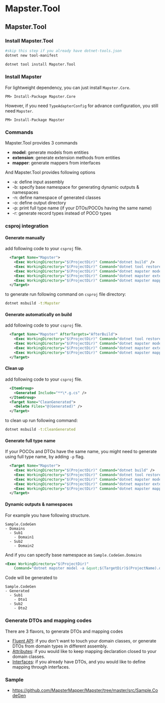 # Mapster.Tool

## Mapster.Tool

### Install Mapster.Tool
```bash
#skip this step if you already have dotnet-tools.json
dotnet new tool-manifest 

dotnet tool install Mapster.Tool
```

### Install Mapster
For lightweight dependency, you can just install `Mapster.Core`.
```
PM> Install-Package Mapster.Core
```

However, if you need `TypeAdapterConfig` for advance configuration, you still need `Mapster`.
```
PM> Install-Package Mapster
```

### Commands
Mapster.Tool provides 3 commands
- **model**: generate models from entities
- **extension**: generate extension methods from entities
- **mapper**: generate mappers from interfaces

And Mapster.Tool provides following options
- -a: define input assembly
- -b: specify base namespace for generating dynamic outputs & namespaces
- -n: define namespace of generated classes
- -o: define output directory
- -p: print full type name (if your DTOs/POCOs having the same name)
- -r: generate record types instead of POCO types

### csproj integration

#### Generate manually
add following code to your `csproj` file.
```xml
  <Target Name="Mapster">
    <Exec WorkingDirectory="$(ProjectDir)" Command="dotnet build" />
    <Exec WorkingDirectory="$(ProjectDir)" Command="dotnet tool restore" />
    <Exec WorkingDirectory="$(ProjectDir)" Command="dotnet mapster model -a &quot;$(TargetDir)$(ProjectName).dll&quot;" />
    <Exec WorkingDirectory="$(ProjectDir)" Command="dotnet mapster extension -a &quot;$(TargetDir)$(ProjectName).dll&quot;" />
    <Exec WorkingDirectory="$(ProjectDir)" Command="dotnet mapster mapper -a &quot;$(TargetDir)$(ProjectName).dll&quot;" />
  </Target>
```
to generate run following command on `csproj` file directory:
```bash
dotnet msbuild -t:Mapster
```

#### Generate automatically on build
add following code to your `csproj` file.
```xml
  <Target Name="Mapster" AfterTargets="AfterBuild">
    <Exec WorkingDirectory="$(ProjectDir)" Command="dotnet tool restore" />
    <Exec WorkingDirectory="$(ProjectDir)" Command="dotnet mapster model -a &quot;$(TargetDir)$(ProjectName).dll&quot;" />
    <Exec WorkingDirectory="$(ProjectDir)" Command="dotnet mapster extension -a &quot;$(TargetDir)$(ProjectName).dll&quot;" />
    <Exec WorkingDirectory="$(ProjectDir)" Command="dotnet mapster mapper -a &quot;$(TargetDir)$(ProjectName).dll&quot;" />
  </Target>
```

#### Clean up
add following code to your `csproj` file.
```xml
  <ItemGroup>
    <Generated Include="**\*.g.cs" />
  </ItemGroup>
  <Target Name="CleanGenerated">
    <Delete Files="@(Generated)" />
  </Target>
```
to clean up run following command:
```bash
dotnet msbuild -t:CleanGenerated
```

#### Generate full type name

If your POCOs and DTOs have the same name, you might need to generate using full type name, by adding `-p` flag.
```xml
  <Target Name="Mapster">
    <Exec WorkingDirectory="$(ProjectDir)" Command="dotnet build" />
    <Exec WorkingDirectory="$(ProjectDir)" Command="dotnet tool restore" />
    <Exec WorkingDirectory="$(ProjectDir)" Command="dotnet mapster model -a &quot;$(TargetDir)$(ProjectName).dll&quot; -p" />
    <Exec WorkingDirectory="$(ProjectDir)" Command="dotnet mapster extension -a &quot;$(TargetDir)$(ProjectName).dll&quot; -p" />
    <Exec WorkingDirectory="$(ProjectDir)" Command="dotnet mapster mapper -a &quot;$(TargetDir)$(ProjectName).dll&quot; -p" />
  </Target>
```

#### Dynamic outputs & namespaces
For example you have following structure.
```
Sample.CodeGen
- Domains
  - Sub1
    - Domain1
  - Sub2
    - Domain2
```

And if you can specify base namespace as `Sample.CodeGen.Domains`
```xml
<Exec WorkingDirectory="$(ProjectDir)" 
    Command="dotnet mapster model -a &quot;$(TargetDir)$(ProjectName).dll&quot; -n Sample.CodeGen.Generated -b Sample.CodeGen.Domains" />
```

Code will be generated to
```
Sample.CodeGen
- Generated
  - Sub1
    - Dto1
  - Sub2
    - Dto2
```



### Generate DTOs and mapping codes

There are 3 flavors, to generate DTOs and mapping codes
- [Fluent API](https://github.com/MapsterMapper/Mapster/wiki/Fluent-API-Code-generation): if you don't want to touch your domain classes, or generate DTOs from domain types in different assembly.
- [Attributes](https://github.com/MapsterMapper/Mapster/wiki/Attribute-base-Code-generation): if you would like to keep mapping declaration closed to your domain classes.
- [Interfaces](https://github.com/MapsterMapper/Mapster/wiki/Interface-base-Code-generation): if you already have DTOs, and you would like to define mapping through interfaces.

### Sample

- https://github.com/MapsterMapper/Mapster/tree/master/src/Sample.CodeGen